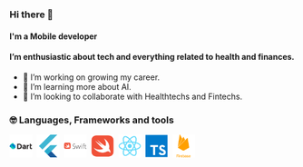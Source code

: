 ### Hi there 👋

#### I'm a Mobile developer
#### I’m enthusiastic about tech and everything related to health and finances.

- 🔭 I’m working on growing my career.
- 🌱 I’m learning more about AI.
- 👯 I’m looking to collaborate with Healthtechs and Fintechs.
<div align='left'>
  <h3>🤓 Languages, Frameworks and tools</h3>
  <div>
    <img src='https://github.com/devicons/devicon/blob/master/icons/dart/dart-original-wordmark.svg'
         width='40' height='40' title='Dart' alt='Dart'
    />&nbsp;
    <img src='https://github.com/devicons/devicon/blob/master/icons/flutter/flutter-original.svg'
         width='40' height='40' title='Flutter' alt='Flutter'
    />&nbsp;
    <img src='https://github.com/devicons/devicon/blob/master/icons/swift/swift-original-wordmark.svg'
         width='40' height='40' title='Swift' alt='Swift'
    />&nbsp;
    <img src='https://github.com/devicons/devicon/blob/master/icons/swift/swift-original.svg'
         width='40' height='40' title='SwiftUi' alt='SwiftUi'
    />&nbsp;
    <img src='https://github.com/devicons/devicon/blob/master/icons/react/react-original.svg'
         width='40' height='40' title='SwiftUi' alt='SwiftUi'
    />&nbsp;
    <img src='https://github.com/devicons/devicon/blob/master/icons/typescript/typescript-plain.svg'
         width='40' height='40' title='TypeScript' alt='TypeScript'
    />&nbsp;
<!--     <img src='https://github.com/devicons/devicon/blob/master/icons/python/python-original.svg'
         width='40' height='40' title='Python' alt='Python'
    />&nbsp; -->
    <img src='https://github.com/devicons/devicon/blob/master/icons/firebase/firebase-plain-wordmark.svg'
         width='40' height='40' title='Firebase' alt='Firebase'
    />&nbsp;
    
  </div>
</div>
<!--
**adarista012/adarista012** is a ✨ _special_ ✨ repository because its `README.md` (this file) appears on your GitHub profile.

Here are some ideas to get you started:

- 🔭 I’m currently working on growing my career.
- 🌱 I’m currently learning more about AR.
- 👯 I’m looking to collaborate on AR anf Healthcare
- 🤔 I’m looking for help with ...
- 💬 Ask me about ...
- 📫 How to reach me: ...
- 😄 Pronouns: ...
- ⚡ Fun fact: ...
-->
